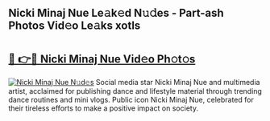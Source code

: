 ## Nicki Minaj Nue Le𝚊k𝚎d N𝚞𝚍es - Part-ash Photos Vid𝚎o Le𝚊ks xotls

# <h2><a href="http://fba09u.evod.top/?m=Nicki+Minaj+Nue">🔗 👉🔴 Nicki Minaj Nue Vid𝚎o Ph𝚘t𝚘s</a></h2>

[![Nicki Minaj Nue N𝚞d𝚎s](https://i.imgur.com/8V9OHl7.gif)](http://fba09u.evod.top/?m=Nicki+Minaj+Nue)
Social media star Nicki Minaj Nue and multimedia artist, acclaimed for publishing dance and lifestyle material through trending dance routines and mini vlogs. Public icon Nicki Minaj Nue, celebrated for their tireless efforts to make a positive impact on society. 
